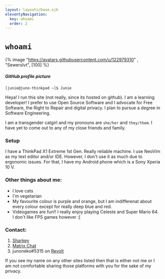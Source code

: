 ```yaml
---
layout: layouts/base.njk
eleventyNavigation:
  key: whoami
  order: 2
---
```

# `whoami`

{% image "https://avatars.githubusercontent.com/u/122979310" , "Sewerslvt", [100] %}
##### GitHub profile picture

`[junie@juno-thinkpad ~]$ Junie`

Heya! I run this site (not really, since its hosted on github). I am a learning developer! I prefer to use Open Source Software and I advocate for Free Software, the Right to Repair and digital privacy. I plan to pursue a degree in Software Engineering.

I am a transgender catgirl and my pronouns are `she/her` and `they/them`. I have yet to come out to any of my close friends and family.

### Setup
I have a ThinkPad X1 Extreme 1st Gen. Really reliable machine. I use NeoVim as my text editor and/or IDE. However, I don't use it as much due to ergonomic issues.
For that, I have my Android phone which is a Sony Xperia 10 V.

### Other things about me:
- I love cats
- I'm vegetarian
- My favourite colour is purple and orange, but I am indifferenat about every colour except for really deep blue and red.
- Videogames are fun!! I really enjoy playing Celeste and Super Mario 64. I don't like FPS games however :[

### Contact:
1. [Sharkey](https://kitty.social/@nmj)
2. [Matrix Chat](https://matrix.to/#/@notmyjunie:catgirl.cloud)
3. junoneko#5315 on [Revolt](https://revolt.chat)

If you see my name on any other sites listed then that is either not me or I am not comfortable sharing those platforms with you for the sake of my privacy.
